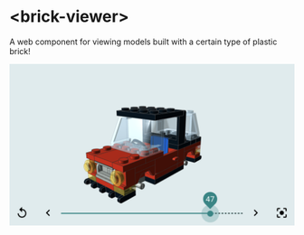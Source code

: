 # &lt;brick-viewer&gt;

A web component for viewing models built with a certain type of plastic brick!

![brick-viewer element displaying a car](example.png)